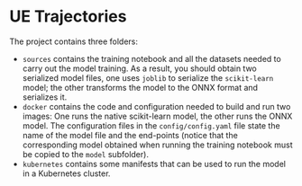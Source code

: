 # UE Trajectories

The project contains three folders:

- `sources` contains the training notebook and all the datasets needed to carry out the model training. As a result, you should obtain two serialized model files, one uses `joblib` to serialize the `scikit-learn` model; the other transforms the model to the ONNX format and serializes it.
- `docker` contains the code and configuration needed to build and run two images: One runs the native scikit-learn model, the other runs the ONNX model. The configuration files in the `config/config.yaml` file state the name of the model file and the end-points (notice that the corresponding model obtained when running the training notebook must be copied to the `model` subfolder).
- `kubernetes` contains some manifests that can be used to run the model in a Kubernetes cluster.
